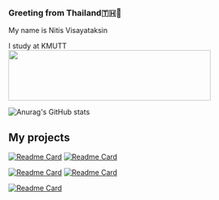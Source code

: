 ### Greeting from Thailand🇹🇭🙏

My name is Nitis Visayataksin<br>

I study at KMUTT <br>
<img width="400" height="100" src=https://user-images.githubusercontent.com/84081850/139027747-7ec5a508-d5b0-4d0d-baf0-ade99302996b.png>

![Anurag's GitHub stats](https://github-readme-stats.vercel.app/api?username=NervOUs11&show_icons=true&theme=codeSTACKr)<br>

<h2>My projects</h2>

[![Readme Card](https://github-readme-stats.vercel.app/api/pin/?username=NervOUs11&repo=Predict_CocaCola_Stock&theme=codeSTACKr)](https://github.com/NervOUs11/Predict_CocaCola_Stock) [![Readme Card](https://github-readme-stats.vercel.app/api/pin/?username=NervOUs11&repo=Cat_or_Dog&theme=codeSTACKr)](https://github.com/NervOUs11/Cat_or_Dog)

[![Readme Card](https://github-readme-stats.vercel.app/api/pin/?username=NervOUs11&repo=Fruits_and_Vegetables&theme=codeSTACKr)](https://github.com/NervOUs11/Fruits_and_Vegetables) [![Readme Card](https://github-readme-stats.vercel.app/api/pin/?username=NervOUs11&repo=SolarSystem_Simulation&theme=codeSTACKr)](https://github.com/NervOUs11/SolarSystem_Simulation)

[![Readme Card](https://github-readme-stats.vercel.app/api/pin/?username=NervOUs11&repo=Predict_S-P500&theme=codeSTACKr)](https://github.com/NervOUs11/Predict_S-P500) 
